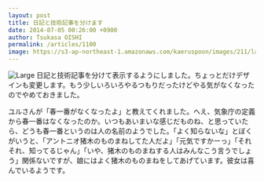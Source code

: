 ```yaml
---
layout: post
title: 日記と技術記事を分けます
date: 2014-07-05 00:26:00 +0900
author: Tsukasa OISHI
permalink: /articles/1100
image: https://s3-ap-northeast-1.amazonaws.com/kaeruspoon/images/211/large.JPG?1404488763
---
```


![Large](https://s3-ap-northeast-1.amazonaws.com/kaeruspoon/images/211/large.JPG?1404488763)
日記と技術記事を分けて表示するようにしました。ちょっとだけデザインも変更します。もう少しいろいろやるつもりだったけどやる気がなくなったのでやめておきました。

ユルさんが「春一番がなくなったよ」と教えてくれました。へえ、気象庁の定義から春一番はなくなったのか。いつもあいまいな感じだものね、と思っていたら、どうも春一番というのは人の名前のようでした。「よく知らないな」とぼくがいうと、「アントニオ猪木のものまねしてた人だよ」「元気ですかーっ」「それそれ、知ってるじゃん」「いや、猪木のものまねする人はみんなこう言うでしょう」関係ないですが、娘にはよく猪木のものまねをしてあげています。彼女は喜んでいるようです。

